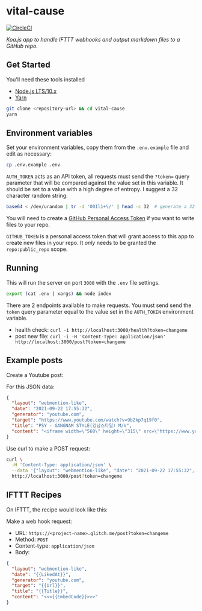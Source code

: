 # vital-cause

[![CircleCI](https://img.shields.io/circleci/project/github/0xadada/vital-cause/master.svg?style=flat-square)](https://circleci.com/gh/0xadada/vital-cause/tree/master)

_Koa.js app to handle IFTTT webhooks and output markdown files to a GitHub repo._


## Get Started

You'll need these tools installed

* [Node.js LTS/10.x](https://nodejs.org/)
* [Yarn](https://yarnpkg.com/)

```bash
git clone <repository-url> && cd vital-cause
yarn
```

## Environment variables

Set your environment variables, copy them from the `.env.example` file and edit
as necessary:

```bash
cp .env.example .env
```

`AUTH_TOKEN` acts as an API token, all requests must send the `?token=` query
parameter that will be compared against the value set in this variable. It should
be set to a value with a high degree of entropy. I suggest a 32 character random
string:

```bash
base64 < /dev/urandom | tr -d 'O0Il1+\/' | head -c 32  # generate a 32-char string
```

You will need to create a [GitHub Personal Access
Token](https://github.com/settings/tokens) if you want to write files to your repo.

`GITHUB_TOKEN` is a personal access token that will grant access to this app
to create new files in your repo. It *only* needs to be granted the
`repo:public_repo` scope.


## Running

This will run the server on port `3000` with the `.env` file settings.

```bash
export (cat .env | xargs) && node index
```

There are 2 endpoints available to make requests. You must send send the `token`
query parameter equal to the value set in the `AUTH_TOKEN` environment variable.

* health check: `curl -i http://localhost:3000/health?token=changeme`
* post new file: `curl -i -H 'Content-Type: application/json' http://localhost:3000/post?token=changeme`


## Example posts

Create a Youtube post:

For this JSON data:
```JSON
{
  "layout": "webmention-like",
  "date": "2021-09-22 17:55:32",
  "generator": "youtube.com",
  "target": "https://www.youtube.com/watch?v=9bZkp7q19f0",
  "title": "PSY - GANGNAM STYLE(강남스타일) M/V",
  "content": "<iframe width=\"560\" height=\"315\" src=\"https://www.youtube.com/embed/9bZkp7q19f0\" frameborder=\"0\" allow=\"accelerometer; autoplay; encrypted-media; gyroscope; picture-in-picture\" allowfullscreen></iframe>"
}
```

Use curl to make a POST request:

```bash
curl \
  -H 'Content-Type: application/json' \
  --data '{"layout": "webmention-like", "date": "2021-09-22 17:55:32", "generator": "youtube.com", "target": "https://www.youtube.com/watch?v=9bZkp7q19f0", "title": "PSY - GANGNAM STYLE(강남스타일) M/V", "content": "<iframe width=\"560\" height=\"315\" src=\"https://www.youtube.com/embed/9bZkp7q19f0\" frameborder=\"0\" allow=\"accelerometer; autoplay; encrypted-media; gyroscope; picture-in-picture\" allowfullscreen></iframe>"}' \
  http://localhost:3000/post?token=changeme
```

## IFTTT Recipes

On IFTTT, the recipe would look like this:

Make a web hook request:

* URL: `https://<project-name>.glitch.me/post?token=changeme`
* Method: `POST`
* Content-type: `application/json`
* Body:
```JSON
{
  "layout": "webmention-like",
  "date": "{{LikedAt}}",
  "generator": "youtube.com",
  "target": "{{Url}}",
  "title": "{{Title}}",
  "content": "<<<{{EmbedCode}}>>>"
}
```
